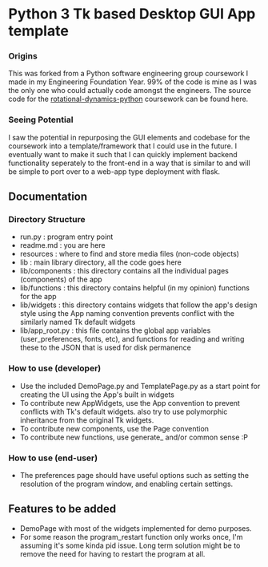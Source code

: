 # Python 3 Tk based Desktop GUI App template

### Origins

This was forked from a Python software engineering group coursework I made in my Engineering Foundation Year.
99% of the code is mine as I was the only one who could actually code amongst the engineers.
The source code for the [rotational-dynamics-python](https://github.com/yaq1n0/rotational-dynamics-python) coursework
can be found here.

### Seeing Potential

I saw the potential in repurposing the GUI elements and codebase for the coursework into a template/framework that I
could use in the future.
I eventually want to make it such that I can quickly implement backend functionality seperately to the front-end in a
way that is similar to and will be simple to port over to a web-app type deployment with flask.

## Documentation

### Directory Structure

- run.py : program entry point
- readme.md : you are here
- resources : where to find and store media files (non-code objects)
- lib : main library directory, all the code goes here
- lib/components : this directory contains all the individual pages (components) of the app
- lib/functions : this directory contains helpful (in my opinion) functions for the app
- lib/widgets : this directory contains widgets that follow the app's design style
  using the App<name> naming convention prevents conflict with the similarly named Tk default widgets
- lib/app_root.py : this file contains the global app variables (user_preferences, fonts, etc),
  and functions for reading and writing these to the JSON that is used for disk permanence

### How to use (developer)

- Use the included DemoPage.py and TemplatePage.py as a start point for creating the UI using the App's built in widgets
- To contribute new AppWidgets, use the App<name> convention to prevent conflicts with Tk's default widgets.
  also try to use polymorphic inheritance from the original Tk widgets.
- To contribute new components, use the <name>Page convention
- To contribute new functions, use generate_<function> and/or common sense :P

### How to use (end-user)

- The preferences page should have useful options such as setting the resolution of the program window, and enabling
  certain settings.

## Features to be added

- DemoPage with most of the widgets implemented for demo purposes. 
- For some reason the program_restart function only works once, I'm assuming it's some kinda pid issue. 
Long term solution might be to remove the need for having to restart the program at all. 